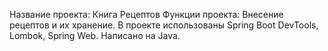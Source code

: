 Название проекта: Книга Рецептов
Функции проекта: Внесение рецептов и их хранение.
В проекте использованы Spring Boot DevTools, Lombok, Spring Web.
Написано на Java.